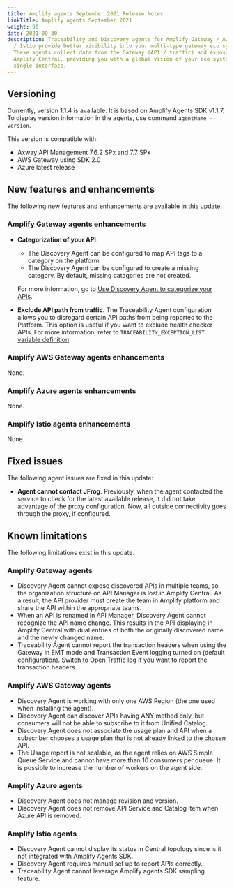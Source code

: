 ```yaml
---
title: Amplify agents September 2021 Release Notes
linkTitle: Amplify agents September 2021
weight: 90
date: 2021-09-30
description: Traceability and Discovery agents for Amplify Gateway / AWS / Azure
  / Istio provide better visibility into your multi-type gateway eco system.
  These agents collect data from the Gateway (API / traffic) and expose it in
  Amplify Central, providing you with a global vision of your eco system from a
  single interface.
---
```


## Versioning

Currently, version 1.1.4 is available. It is based on Amplify Agents SDK v1.1.7.
To display version information in the agents, use command `agentName --version`.

This version is compatible with:

* Axway API Management 7.6.2 SPx and 7.7 SPx
* AWS Gateway using SDK 2.0
* Azure latest release

## New features and enhancements

The following new features and enhancements are available in this update.

### Amplify Gateway agents enhancements

* **Categorization of your API**. 
    * The Discovery Agent can be configured to map API tags to a category on the platform. 
    * The Discovery Agent can be configured to create a missing category. By default, missing catagories are not created. 
    
    For more information, go to [Use Discovery Agent to categorize your APIs](/docs/connect_manage_environ/connected_agent_common_reference/category_mapping).
* **Exclude API path from traffic**. The Traceability Agent configuration allows you to disregard certain API paths from being reported to the Platform. This option is useful if you want to exclude health checker APIs. For more information, refer to `TRACEABILITY_EXCEPTION_LIST` [variable definition](/docs/connect_manage_environ/connect_api_manager/agent-variables).

### Amplify AWS Gateway agents enhancements

None.

### Amplify Azure agents enhancements

None.

### Amplify Istio agents enhancements

None.

## Fixed issues

The following agent issues are fixed in this update:

* **Agent cannot contact JFrog**. Previously, when the agent contacted the service to check for the latest available release, it did not take advantage of the proxy configuration. Now, all outside connectivity goes through the proxy, if configured.

## Known limitations

The following limitations exist in this update.

### Amplify Gateway agents

* Discovery Agent cannot expose discovered APIs in multiple teams, so the organization structure on API Manager is lost in Amplify Central. As a result, the API provider must create the team in Amplify platform and share the API within the appropriate teams.
* When an API is renamed in API Manager, Discovery Agent cannot recognize the API name change. This results in the API displaying in Amplify Central with dual entries of both the originally discovered name and the newly changed name.
* Traceability Agent cannot report the transaction headers when using the Gateway in EMT mode and Transaction Event logging turned on (default configuration). Switch to Open Traffic log if you want to report the transaction headers.

### Amplify AWS Gateway agents

* Discovery Agent is working with only one AWS Region (the one used when installing the agent).
* Discovery Agent can discover APIs having ANY method only, but consumers will not be able to subscribe to it from Unified Catalog.
* Discovery Agent does not associate the usage plan and API when a subscriber chooses a usage plan that is not already linked to the chosen API.
* The Usage report is not scalable, as the agent relies on AWS Simple Queue Service and cannot have more than 10 consumers per queue. It is possible to increase the number of workers on the agent side.

### Amplify Azure agents

* Discovery Agent does not manage revision and version.
* Discovery Agent does not remove API Service and Catalog item when Azure API is removed.

### Amplify Istio agents

* Discovery Agent cannot display its status in Central topology since is it not integrated with Amplify Agents SDK.
* Discovery Agent requires manual set up to report APIs correctly.
* Traceability Agent cannot leverage Amplify agents SDK sampling feature.
